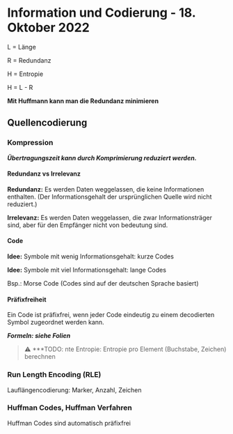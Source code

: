 # Information und Codierung - 18. Oktober 2022

L = Länge

R = Redundanz

H = Entropie

H = L - R

**Mit Huffmann kann man die Redundanz minimieren**

## Quellencodierung

### Kompression

***Übertragungszeit kann durch Komprimierung reduziert werden.***

#### Redundanz vs Irrelevanz

**Redundanz:** Es werden Daten weggelassen, die keine Informationen enthalten. (Der Informationsgehalt der ursprünglichen Quelle wird nicht reduziert.)

**Irrelevanz:** Es werden Daten weggelassen, die zwar Informationsträger sind, aber für den Empfänger nicht von bedeutung sind.

#### Code

**Idee:** Symbole mit wenig Informationsgehalt: kurze Codes

**Idee:** Symbole mit viel Informationsgehalt: lange Codes

Bsp.: Morse Code (Codes sind auf der deutschen Sprache basiert)


#### Präfixfreiheit

Ein Code ist präfixfrei, wenn jeder Code eindeutig zu einem decodierten Symbol zugeordnet werden kann.

***Formeln: siehe Folien***

> :warning: ***TODO: nte Entropie: Entropie pro Element (Buchstabe, Zeichen) berechnen

### Run Length Encoding (RLE)

Lauflängencodierung: Marker, Anzahl, Zeichen

### Huffman Codes, Huffman Verfahren

Huffman Codes sind automatisch präfixfrei
